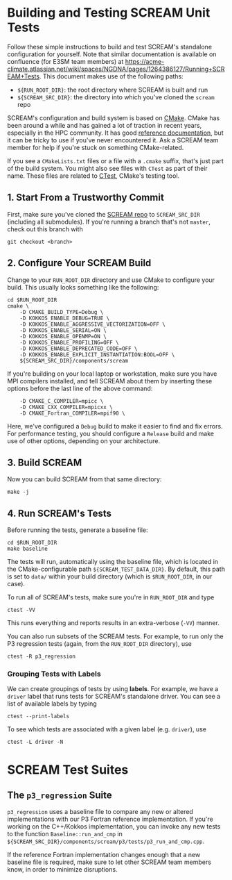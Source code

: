 # Building and Testing SCREAM Unit Tests

Follow these simple instructions to build and test SCREAM's standalone
configuration for yourself. Note that similar documentation is available on confluence (for E3SM team members) 
at https://acme-climate.atlassian.net/wiki/spaces/NGDNA/pages/1264386127/Running+SCREAM+Tests. 
This document makes use of the following paths:

+ `${RUN_ROOT_DIR}`: the root directory where SCREAM is built and run
+ `${SCREAM_SRC_DIR}`: the directory into which you've cloned the `scream` repo

SCREAM's configuration and build system is based on [CMake](https://cmake.org/).
CMake has been around a while and has gained a lot of traction in recent years,
especially in the HPC community. It has good [reference documentation](https://cmake.org/cmake/help/latest/index.html),
but it can be tricky to use if you've never encountered it. Ask a SCREAM team
member for help if you're stuck on something CMake-related.

If you see a `CMakeLists.txt` files or a file with a `.cmake` suffix, that's
just part of the build system. You might also see files with `CTest` as part of
their name. These files are related to [CTest](https://cmake.org/cmake/help/latest/manual/ctest.1.html),
CMake's testing tool.

## 1. Start From a Trustworthy Commit

First, make sure you've cloned the [SCREAM repo](https://github.com/E3SM-Project/scream)
to `SCREAM_SRC_DIR` (including all submodules). If you're running a branch that's not `master`, check out
this branch with

```
git checkout <branch>
```

## 2. Configure Your SCREAM Build

Change to your `RUN_ROOT_DIR` directory and use CMake to configure your build.
This usually looks something like the following:
```
cd $RUN_ROOT_DIR
cmake \
    -D CMAKE_BUILD_TYPE=Debug \
    -D KOKKOS_ENABLE_DEBUG=TRUE \
    -D KOKKOS_ENABLE_AGGRESSIVE_VECTORIZATION=OFF \
    -D KOKKOS_ENABLE_SERIAL=ON \
    -D KOKKOS_ENABLE_OPENMP=ON \
    -D KOKKOS_ENABLE_PROFILING=OFF \
    -D KOKKOS_ENABLE_DEPRECATED_CODE=OFF \
    -D KOKKOS_ENABLE_EXPLICIT_INSTANTIATION:BOOL=OFF \
    ${SCREAM_SRC_DIR}/components/scream
```

If you're building on your local laptop or workstation, make sure you have MPI
compilers installed, and tell SCREAM about them by inserting these options before
the last line of the above command:

```
    -D CMAKE_C_COMPILER=mpicc \
    -D CMAKE_CXX_COMPILER=mpicxx \
    -D CMAKE_Fortran_COMPILER=mpif90 \
```

Here, we've configured a `Debug` build to make it easier to find and fix errors.
For performance testing, you should configure a `Release` build and make use of
other options, depending on your architecture.

## 3. Build SCREAM

Now you can build SCREAM from that same directory:

```
make -j
```

## 4. Run SCREAM's Tests

Before running the tests, generate a baseline file:

```
cd $RUN_ROOT_DIR
make baseline
```

The tests will run, automatically using the baseline file, which is located in
the CMake-configurable path `${SCREAM_TEST_DATA_DIR}`. By default, this path is
set to `data/` within your build directory (which is `$RUN_ROOT_DIR`, in
our case).

To run all of SCREAM's tests, make sure you're in `RUN_ROOT_DIR` and type

```
ctest -VV
```

This runs everything and reports results in an extra-verbose (`-VV`) manner.

You can also run subsets of the SCREAM tests. For example, to run only the
P3 regression tests (again, from the `RUN_ROOT_DIR` directory), use

```
ctest -R p3_regression
```

### Grouping Tests with Labels

We can create groupings of tests by using **labels**. For example, we have a
`driver` label that runs tests for SCREAM's standalone driver. You can see a
list of available labels by typing

```
ctest --print-labels
```

To see which tests are associated with a given label (e.g. `driver`), use

```
ctest -L driver -N
```

# SCREAM Test Suites

## The `p3_regression` Suite

`p3_regression` uses a baseline file to compare any new or altered
implementations with our P3 Fortran reference implementation. If you're working
on the C++/Kokkos implementation, you can invoke any new tests to the function
`Baseline::run_and_cmp` in
`${SCREAM_SRC_DIR}/components/scream/p3/tests/p3_run_and_cmp.cpp`.

If the reference Fortran implementation changes enough that a new baseline file
is required, make sure to let other SCREAM team members know, in order to
minimize disruptions.

